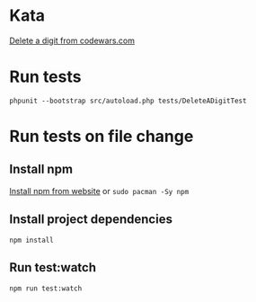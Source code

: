 # Kata
[Delete a digit from codewars.com](https://www.codewars.com/kata/best-travel/train/php)

# Run tests
`phpunit --bootstrap src/autoload.php tests/DeleteADigitTest`

# Run tests on file change
## Install npm
[Install npm from website](https://www.npmjs.com/get-npm)
or
`sudo pacman -Sy npm`

## Install project dependencies
`npm install`

## Run test:watch
`npm run test:watch`